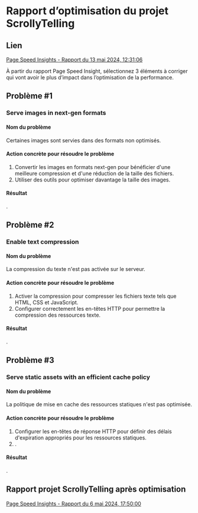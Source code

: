 
# Rapport d’optimisation du projet ScrollyTelling

## Lien
[Page Speed Insights - Rapport du 13 mai 2024, 12:31:06](https://pagespeed.web.dev/analysis/https-tristan-tim-momo-com/ltzxj82eav?form_factor=desktop)

À partir du rapport Page Speed Insight, sélectionnez 3 éléments à corriger qui vont avoir le plus d’impact dans l’optimisation de la performance.

## Problème #1

### Serve images in next-gen formats

#### Nom du problème
Certaines images sont servies dans des formats non optimisés.

#### Action concrète pour résoudre le problème
1. Convertir les images en formats next-gen pour bénéficier d'une meilleure compression et d'une réduction de la taille des fichiers.
2. Utiliser des outils pour optimiser davantage la taille des images.

#### Résultat
.

## Problème #2

### Enable text compression

#### Nom du problème
La compression du texte n'est pas activée sur le serveur.

#### Action concrète pour résoudre le problème
1. Activer la compression pour compresser les fichiers texte tels que HTML, CSS et JavaScript.
2. Configurer correctement les en-têtes HTTP pour permettre la compression des ressources texte.

#### Résultat
.

## Problème #3

### Serve static assets with an efficient cache policy

#### Nom du problème
La politique de mise en cache des ressources statiques n'est pas optimisée.

#### Action concrète pour résoudre le problème
1. Configurer les en-têtes de réponse HTTP pour définir des délais d'expiration appropriés pour les ressources statiques.
2. .

#### Résultat
.


## Rapport projet ScrollyTelling après optimisation

[Page Speed Insights - Rapport du 6 mai 2024, 17:50:00](lien_vers_nouveau_rapport)

